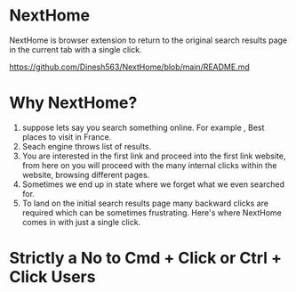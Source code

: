# NextHome
NextHome is browser extension to return to the original search results page in the current tab with a single click.

https://github.com/Dinesh563/NextHome/blob/main/README.md

# Why NextHome?

1. suppose lets say you search something online. For example , Best places to visit in France.
2. Seach engine throws list of results.
3. You are interested in the first link and proceed into the first link website, from here on you will proceed with the many internal clicks within the website, browsing different pages.
4. Sometimes we end up in state where we forget what we even searched for.
5. To land on the initial search results page many backward clicks are required which can be sometimes frustrating. Here's where NextHome comes in with just a single click.

# Strictly a No to Cmd + Click or Ctrl + Click Users